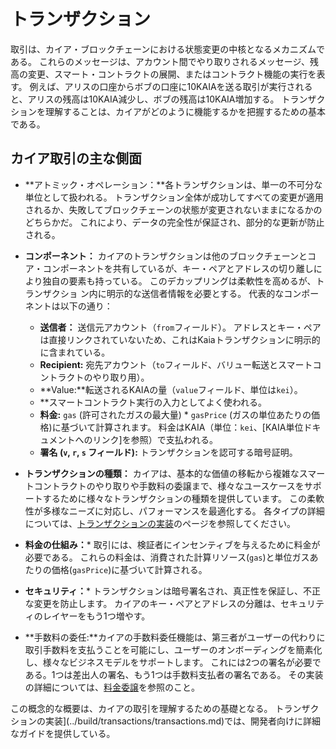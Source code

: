 # トランザクション

取引は、カイア・ブロックチェーンにおける状態変更の中核となるメカニズムである。 これらのメッセージは、アカウント間でやり取りされるメッセージ、残高の変更、スマート・コントラクトの展開、またはコントラクト機能の実行を表す。 例えば、アリスの口座からボブの口座に10KAIAを送る取引が実行されると、アリスの残高は10KAIA減少し、ボブの残高は10KAIA増加する。 トランザクションを理解することは、カイアがどのように機能するかを把握するための基本である。

## カイア取引の主な側面

- \*\*アトミック・オペレーション：\*\*各トランザクションは、単一の不可分な単位として扱われる。 トランザクション全体が成功してすべての変更が適用されるか、失敗してブロックチェーンの状態が変更されないままになるかのどちらかだ。 これにより、データの完全性が保証され、部分的な更新が防止される。

- **コンポーネント：** カイアのトランザクションは他のブロックチェーンとコア・コンポーネントを共有しているが、キー・ペアとアドレスの切り離しにより独自の要素も持っている。 このデカップリングは柔軟性を高めるが、トランザクショ ン内に明示的な送信者情報を必要とする。 代表的なコンポーネントは以下の通り：
  - **送信者：** 送信元アカウント（`from`フィールド）。  アドレスとキー・ペアは直接リンクされていないため、これはKaiaトランザクションに明示的に含まれている。
  - **Recipient:** 宛先アカウント（`to`フィールド、バリュー転送とスマートコントラクトのやり取り用）。
  - \*\*Value:\*\*転送されるKAIAの量（`value`フィールド、単位は`kei`）。
  - \*\*スマートコントラクト実行の入力としてよく使われる。
  - **料金:** `gas` (許可されたガスの最大量) \* `gasPrice` (ガスの単位あたりの価格)に基づいて計算されます。  料金はKAIA（単位：`kei`、[KAIA単位ドキュメントへのリンク]を参照）で支払われる。
  - **署名 (`v`, `r`, `s` フィールド):** トランザクションを認可する暗号証明。

- **トランザクションの種類：** カイアは、基本的な価値の移転から複雑なスマートコントラクトのやり取りや手数料の委譲まで、様々なユースケースをサポートするために様々なトランザクションの種類を提供しています。 この柔軟性が多様なニーズに対応し、パフォーマンスを最適化する。 各タイプの詳細については、[トランザクションの実装](../build/transactions/transactions.md#transaction-types)のページを参照してください。

- **料金の仕組み：**\* 取引には、検証者にインセンティブを与えるために料金が必要である。 これらの料金は、消費された計算リソース(`gas`)と単位ガスあたりの価格(`gasPrice`)に基づいて計算される。

- **セキュリティ：**\* トランザクションは暗号署名され、真正性を保証し、不正な変更を防止します。 カイアのキー・ペアとアドレスの分離は、セキュリティのレイヤーをもう1つ増やす。

- \*\*手数料の委任:\*\*カイアの手数料委任機能は、第三者がユーザーの代わりに取引手数料を支払うことを可能にし、ユーザーのオンボーディングを簡素化し、様々なビジネスモデルをサポートします。  これには2つの署名が必要である。1つは差出人の署名、もう1つは手数料支払者の署名である。 その実装の詳細については、[料金委譲](../build/transactions/fee-delegation.md)を参照のこと。

この概念的な概要は、カイアの取引を理解するための基礎となる。 トランザクションの実装](../build/transactions/transactions.md)では、開発者向けに詳細なガイドを提供している。
